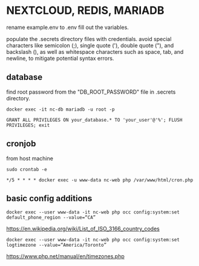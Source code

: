 # NEXTCLOUD, REDIS, MARIADB

rename example.env to .env fill out the variables.

populate the .secrets directory files with credentials. avoid special characters like semicolon (;), single quote ('), double quote ("), and backslash (\), as well as whitespace characters such as space, tab, and newline, to mitigate potential syntax errors.

## database
find root password from the "DB_ROOT_PASSWORD" file in .secrets directory.

`docker exec -it nc-db mariadb -u root -p`

`GRANT ALL PRIVILEGES ON your_database.* TO 'your_user'@'%';
FLUSH PRIVILEGES;
exit`

## cronjob
from host machine

`sudo crontab -e`

`*/5 * * * * docker exec -u www-data nc-web php /var/www/html/cron.php`

## basic config additions

`docker exec --user www-data -it nc-web php occ config:system:set default_phone_region --value=“CA”`

https://en.wikipedia.org/wiki/List_of_ISO_3166_country_codes


`docker exec --user www-data -it nc-web php occ config:system:set logtimezone --value=“America/Toronto”`

https://www.php.net/manual/en/timezones.php